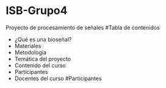 # ISB-Grupo4
Proyecto de procesamiento de señales 
#Tabla de contenidos
- ¿Qué es una bioseñal?
- Materiales
- Metodología
- Temática del proyecto
- Contenido del curso
- Participantes
- Docentes del curso
#Participantes
